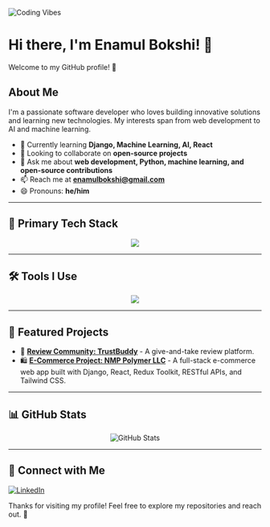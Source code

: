 ![Coding Vibes](https://source.unsplash.com/featured/?coding,technology)

# Hi there, I'm Enamul Bokshi! 👋

Welcome to my GitHub profile! 🚀

## About Me

I'm a passionate software developer who loves building innovative solutions and learning new technologies. My interests span from web development to AI and machine learning.

- 🌱 Currently learning **Django, Machine Learning, AI, React**
- 👯 Looking to collaborate on **open-source projects**
- 💬 Ask me about **web development, Python, machine learning, and open-source contributions**
- 📫 Reach me at **[enamulbokshi@gmail.com](mailto:enamulbokshi@gmail.com)**
- 😄 Pronouns: **he/him**

---

## 🚀 Primary Tech Stack

<p align="center">
  <img src="https://skillicons.dev/icons?i=js,react,nodejs,express,nextjs,tailwind,python,django" />
</p>

---

## 🛠 Tools I Use

<p align="center">
  <img src="https://skillicons.dev/icons?i=git,github,vscode,linux,npm,githubcopilot" />
</p>

---

## 📌 Featured Projects

- 🎯 **[Review Community: TrustBuddy](https://github.com/EnamulBokshi/trustbuddy-frontend.git)** - A give-and-take review platform.
- 🛍 **[E-Commerce Project: NMP Polymer LLC](https://nmppolymer.com/)** - A full-stack e-commerce web app built with Django, React, Redux Toolkit, RESTful APIs, and Tailwind CSS.

---

## 📊 GitHub Stats

<p align="center">
  <img src="https://github-readme-stats.vercel.app/api?username=EnamulBokshi&show_icons=true&theme=radical" alt="GitHub Stats" />
</p>

---

## 🔗 Connect with Me

[![LinkedIn](https://img.shields.io/badge/LinkedIn-0077B5?style=for-the-badge&logo=linkedin&logoColor=white)](https://www.linkedin.com/in/enamulbokshi)

Thanks for visiting my profile! Feel free to explore my repositories and reach out. 🚀
